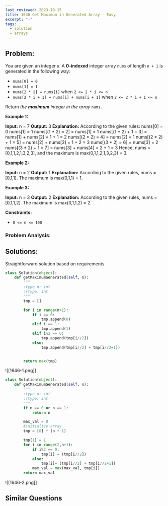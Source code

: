 ```yaml
---
last_reviewed: 2023-10-15
title: 1646 Get Maximum in Generated Array - Easy
excerpt: "-"
tags:
  - solution
  - arrays
---
```

## Problem:

You are given an integer `n`. A **0-indexed** integer array `nums` of length `n + 1` is generated in the following way:

- `nums[0] = 0`
- `nums[1] = 1`
- `nums[2 * i] = nums[i]` when `2 <= 2 * i <= n`
- `nums[2 * i + 1] = nums[i] + nums[i + 1]` when `2 <= 2 * i + 1 <= n`

Return _the **maximum** integer in the array_ `nums`​​​.

**Example 1:**

**Input:** n = 7
**Output:** 3
**Explanation:** According to the given rules:
  nums[0] = 0
  nums[1] = 1
  nums[(1 * 2) = 2] = nums[1] = 1
  nums[(1 * 2) + 1 = 3] = nums[1] + nums[2] = 1 + 1 = 2
  nums[(2 * 2) = 4] = nums[2] = 1
  nums[(2 * 2) + 1 = 5] = nums[2] + nums[3] = 1 + 2 = 3
  nums[(3 * 2) = 6] = nums[3] = 2
  nums[(3 * 2) + 1 = 7] = nums[3] + nums[4] = 2 + 1 = 3
Hence, nums = [0,1,1,2,1,3,2,3], and the maximum is max(0,1,1,2,1,3,2,3) = 3.

**Example 2:**

**Input:** n = 2
**Output:** 1
**Explanation:** According to the given rules, nums = [0,1,1]. The maximum is max(0,1,1) = 1.

**Example 3:**

**Input:** n = 3
**Output:** 2
**Explanation:** According to the given rules, nums = [0,1,1,2]. The maximum is max(0,1,1,2) = 2.

**Constraints:**

- `0 <= n <= 100`

### Problem Analysis:

## Solutions:

Straightforward solution based on requirements

```python
class Solution(object):
    def getMaximumGenerated(self, n):
        """
        :type n: int
        :rtype: int
        """
        tmp = []

        for i in range(n+1):
            if i == 0:
                tmp.append(0)
            elif i == 1:
                tmp.append(1)
            elif i%2 == 0:
                tmp.append(tmp[i//2])
            else: 
                tmp.append(tmp[i//2] + tmp[i//2+1])


        return max(tmp)
```
![[1646-1.png]]

```python
class Solution(object):
    def getMaximumGenerated(self, n):
        """
        :type n: int
        :rtype: int
        """
        if n == 0 or n == 1: 
            return n

        max_val = 0
        #initialize array
        tmp = [0] * (n + 1)

        tmp[1] = 1            
        for i in range(2,n+1):  
            if i%2 == 0:
                tmp[i] = (tmp[i//2])
            else: 
                tmp[i]= (tmp[i//2] + tmp[i//2+1])
            max_val = max(max_val, tmp[i])
        return max_val
```
![[1646-2.png]]
## Similar Questions